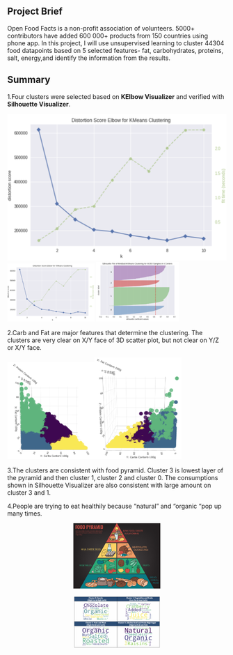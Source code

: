 ## Project Brief

Open Food Facts is a non-profit association of volunteers. 5000+ contributors have added 600 000+ products from 150 countries using phone app. In this project, I will use unsupervised learning to cluster 44304 food datapoints based on 5 selected features- fat, carbohydrates, proteins,	salt, energy,and identify the information from the results.

## Summary

1.Four clusters were selected based on **KElbow Visualizer** and verified with **Silhouette Visualizer**.

![KElbow](https://github.com/brenda751024/assets/blob/master/KElbow.png)
<img src="https://github.com/brenda751024/assets/blob/master/KElbow.png" width="200"> <img src="https://github.com/brenda751024/assets/blob/master/Silhouette.png" width="190">

2.Carb and Fat are major features that determine the clustering. The clusters are very clear on X/Y face of 3D scatter plot, but not clear on Y/Z or X/Y face.

<img src="https://github.com/brenda751024/assets/blob/master/3D_XY.png" width="200"><img src="https://github.com/brenda751024/assets/blob/master/3D_YZ.png" width="200">

3.The clusters are consistent with food pyramid. Cluster 3 is lowest layer of the pyramid and then cluster 1, cluster 2 and cluster 0. The consumptions shown in Silhouette Visualizer are also consistent with large amount on cluster 3 and 1. 

4.People are trying to eat healthily because “natural” and “organic “pop up many times.

<p align="center">
<img src="https://github.com/brenda751024/assets/blob/master/food%20pyramind.png" width="200">
<p align="center">
<img src="https://github.com/brenda751024/assets/blob/master/WordCloud.png" width="200">
